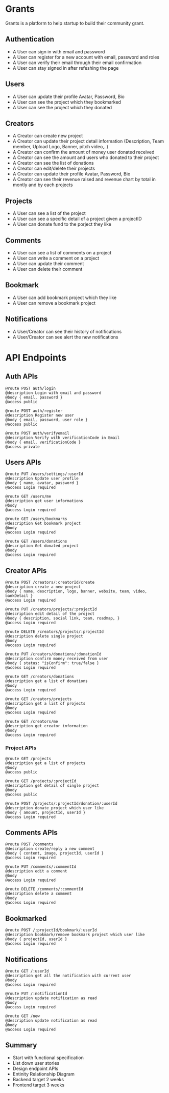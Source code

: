 # Grants
Grants is a platform to help startup to build their community grant.

## Authentication

- A User can sign in with email and password
- A User can register for a new account with email, password and roles
- A User can verify their email through their email confirmation
- A User can stay signed in after refeshing the page


## Users

- A User can update their profile Avatar, Password, Bio
- A User can see the project which they bookmarked
- A User can see the project which they donated

## Creators

- A Creator can create new project
- A Creator can update their project detail information (Description, Team member, Upload Logo, Banner, pitch video,..)
- A Creator can confirm the amount of money user donated received
- A Creator can see the amount and users who donated to their project
- A Creator can see the list of donations
- A Creator can edit/delete their projects
- A Creator can update their profile Avatar, Password, Bio
- A Creator can see their revenue raised and revenue chart by total in montly and by each projects


## Projects

- A User can see a list of the project
- A User can see a specific detail of a project given a projectID
- A User can donate fund to the porject they like


## Comments

- A User can see a list of comments on a project
- A User can write a comment on a project
- A User can update their comment
- A User can delete their comment

## Bookmark
- A User can add bookmark project which they like
- A User can remove a bookmark project

## Notifications

- A User/Creator can see their history of notifications
- A User/Creator can see alert the new notifications 

# API Endpoints

## Auth APIs

```
@route POST auth/login
@description Login with email and password
@body { email, password }
@access public
```

```
@route POST auth/register
@description Register new user
@body { email, password, user role }
@access public
```

```
@route POST auth/verifyemail
@description Verify with verificationCode in Email
@body { email, verificationCode }
@access private
```

## Users APIs

```
@route PUT /users/settings/:userId
@description Update user profile
@body { name, avatar, password }
@access Login required
```

```
@route GET /users/me
@description get user informations
@body 
@access Login required
```

```
@route GET /users/bookmarks
@description Get bookmark project
@body 
@access Login required
```

```
@route GET /users/donations
@description Get donated project
@body 
@access Login required
```

## Creator APIs


```
@route POST /creators/:creatorId/create
@description create a new project
@body { name, description, logo, banner, website, team, video, bankDetail }
@access Login required
```

```
@route PUT /creators/projects/:projectId
@description edit detail of the project
@body { description, social link, team, roadmap, }
@access Login required
```

```
@route DELETE /creators/projects/:projectId
@description delete single project
@body 
@access Login required
```

```
@route PUT /creators/donations/:donationId
@description confirm money received from user
@body { status: "isConfirm": true/false }
@access Login required
```

```
@route GET /creators/donations
@description get a list of donations
@body 
@access Login required
```

```
@route GET /creators/projects
@description get a list of projects
@body 
@access Login required
```

```
@route GET /creators/me
@description get creator information
@body 
@access Login required
```


### Project APIs

```
@route GET /projects
@description get a list of projects
@body 
@access public
```

```
@route GET /projects/:projectId
@description get detail of single project
@body 
@access public
```

```
@route POST /projects/:projectId/donation/:userId
@description donate project which user like
@body { amount, projectId, userId }
@access Login required
```


## Comments APIs

```
@route POST /comments
@description create/reply a new comment
@body { content, image, projectId, userId }
@access Login required
```

```
@route PUT /comments/:commentId
@description edit a comment
@body 
@access Login required
```

```
@route DELETE /comments/:commentId
@description delete a comment
@body 
@access Login required
```
## Bookmarked

```
@route POST /:projectId/bookmark/:userId
@description bookmark/remove bookmark project which user like
@body { projectId, userId }
@access Login required
```

## Notifications


```
@route GET /:userId
@description get all the notification with current user
@body
@access Login required
```

```
@route PUT /:notificationId 
@description update notification as read
@body
@access Login required
```

```
@route GET /new
@description update notification as read
@body
@access Login required
```



## Summary

- Start with functional specification 
- List down user stories
- Design endpoint APIs
- Entinity Relationship Diagram
- Backend target 2 weeks
- Frontend target 3 weeks
